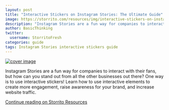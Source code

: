 ```yaml
---
layout: post
title: "Interactive Stickers on Instagram Stories: The Ultimate Guide"
image: https://storrito.com/resources/img/interactive-stickers-on-instagram-the-ultimative-guide/cover.jpg
description: "Instagram Stories are a fun way for companies to interact with their fans, but how can you stand out from all the other businesses out there? One way is to use interactive stickers! Learn how to use interactive elements to create more engagement, raise awareness for your brand, and increase website traffic."
author: BasicThinking
twitter:
  username: StorritoFresh
categories: guide
tags: Instagram Stories interactive stickers guide
---
```


[![cover image](https://storrito.com/resources/img/interactive-stickers-on-instagram-the-ultimative-guide/cover.jpg)](https://storrito.com/resources/interactive-stickers-on-instagram-the-ultimative-guide/)

Instagram Stories are a fun way for companies to interact with their fans, but how can you stand out from all the other businesses out there? One way is to use interactive stickers! Learn how to use interactive elements to create more engagement, raise awareness for your brand, and increase website traffic.

[Continue reading on Storrito Resources](https://storrito.com/resources/interactive-stickers-on-instagram-the-ultimative-guide/)

